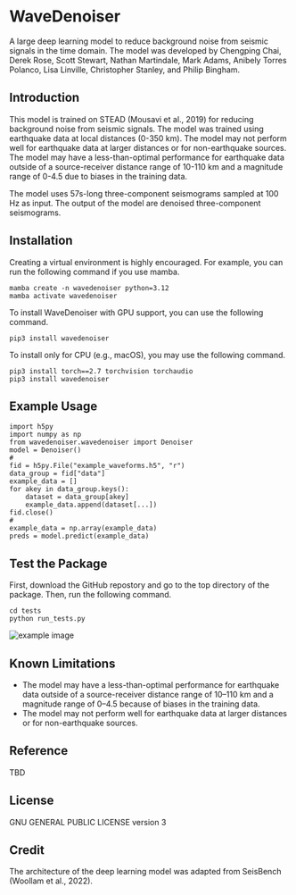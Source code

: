 # WaveDenoiser

A large deep learning model to reduce background noise from seismic signals in the time domain. The model was developed by Chengping Chai, Derek Rose, Scott Stewart, Nathan Martindale, Mark Adams, Anibely Torres Polanco, Lisa Linville, Christopher Stanley, and Philip Bingham.

## Introduction

This model is trained on STEAD (Mousavi et al., 2019) for reducing background noise from seismic signals. The model was trained using earthquake data at local distances (0-350 km). The model may not perform well for earthquake data at larger distances or for non-earthquake sources. The model may have a less-than-optimal performance for earthquake data outside of a source-receiver distance range of 10-110 km and a magnitude range of 0-4.5 due to biases in the training data.

The model uses 57s-long three-component seismograms sampled at 100 Hz as input. The output of the model are denoised three-component seismograms.

## Installation

Creating a virtual environment is highly encouraged. For example, you can run the following command if you use mamba.
```
mamba create -n wavedenoiser python=3.12
mamba activate wavedenoiser
```
To install WaveDenoiser with GPU support, you can use the following command.

```
pip3 install wavedenoiser
```
To install only for CPU (e.g., macOS), you may use the following command.
```
pip3 install torch==2.7 torchvision torchaudio
pip3 install wavedenoiser
```

## Example Usage

```
import h5py
import numpy as np  
from wavedenoiser.wavedenoiser import Denoiser
model = Denoiser()
#
fid = h5py.File("example_waveforms.h5", "r")
data_group = fid["data"]
example_data = []
for akey in data_group.keys():
    dataset = data_group[akey]
    example_data.append(dataset[...])
fid.close()
#
example_data = np.array(example_data)
preds = model.predict(example_data)
```

## Test the Package

First, download the GitHub repostory and go to the top directory of the package. Then, run the following command.
```
cd tests
python run_tests.py
```
![example image](images/example_waveform_2.png)

## Known Limitations

* The model may have a less-than-optimal performance for earthquake data outside of a source-receiver distance
range of 10–110 km and a magnitude range of 0–4.5 because of biases in the training data.
* The model may not perform well for earthquake data at larger distances or for non-earthquake sources.


## Reference

TBD

## License

GNU GENERAL PUBLIC LICENSE version 3

## Credit

The architecture of the deep learning model was adapted from SeisBench (Woollam et al., 2022).
